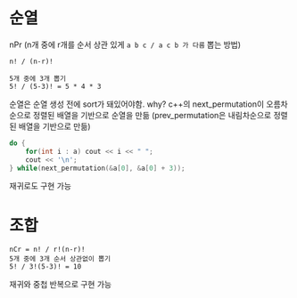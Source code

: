 # 순열
nPr (n개 중에 r개를 순서 상관 있게 `a b c / a c b 가 다름` 뽑는 방법)
```
n! / (n-r)!
```
```
5개 중에 3개 뽑기
5! / (5-3)! = 5 * 4 * 3
```

순열은 순열 생성 전에 sort가 돼있어야함.
why?
c++의 next_permutation이 오름차순으로 정렬된 배열을 기반으로 순열을 만듦
(prev_permutation은 내림차순으로 정렬된 배열을 기반으로 만듦)

``` c++
do {
    for(int i : a) cout << i << " ";
    cout << '\n';
} while(next_permutation(&a[0], &a[0] + 3));
```

재귀로도 구현 가능

# 조합
```
nCr = n! / r!(n-r)!
5개 중에 3개 순서 상관없이 뽑기
5! / 3!(5-3)! = 10
```

재귀와 중첩 반복으로 구현 가능